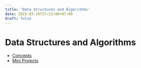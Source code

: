 ```yaml
---
title: 'Data Structures and Algorithms'
date: 2025-03-16T17:23:00+07:00
draft: false
---
```


# Data Structures and Algorithms

- [Concepts](./concepts.md)
- [Mini Projects](./mini-projects.md)
